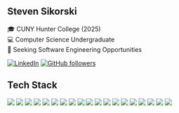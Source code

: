 ## Steven Sikorski

🎓 CUNY Hunter College (2025)  
💻 Computer Science Undergraduate  
🏢 Seeking Software Engineering Opportunities

[![LinkedIn](https://img.shields.io/badge/LinkedIn-%230077B5.svg?logo=linkedin&logoColor=white)](https://linkedin.com/in/stevensikorski)
[![GitHub followers](https://img.shields.io/github/followers/stevensikorski.svg?style=social&label=Follow&maxAge=2592000)](https://github.com/stevensikorski?tab=followers)
  
## Tech Stack
<div>
  <img src="https://img.shields.io/badge/-JavaScript-F7DF1E?style=flat&logo=javascript&logoColor=black">
  <img src="https://img.shields.io/badge/-TypeScript-007ACC?style=flate&logo=typescript&logoColor=white">
  <img src="https://img.shields.io/badge/-Python-3776AB?style=flat&logo=python&logoColor=white">
  <img src="https://img.shields.io/badge/-C++-00599c?style=flat&logo=cplusplus&logoColor=white">
  <img src="https://img.shields.io/badge/-C%23-390091?style=flat&logo=csharp&logoColor=white">
  <img src="http://img.shields.io/badge/-Next.js-000000?style=flat&logo=Next.js&logoColor=white"> 
  <img src="https://img.shields.io/badge/-React.js-191B21?style=flat&logo=react&logoColor=00c8ff"> 
  <img src="http://img.shields.io/badge/-Node.js-83CD29?style=flat&logo=Node.js&logoColor=white"> 
  <img src="https://img.shields.io/badge/-HTML-FC4A0B?style=flat&logo=html5&logoColor=white"> 
  <img src="https://img.shields.io/badge/-CSS-2299F8?style=flat&logo=css3&logoColor=white"> 
  <img src="https://img.shields.io/badge/-Tailwind_CSS-161D2D?style=flat&logo=tailwind-css&logoColor=36B7F0">
  <img src="https://img.shields.io/badge/-.NET-5027D5?style=flat&logo=.net&logoColor=white"> 
  <img src="https://img.shields.io/badge/-OpenCV-000000?style=flat&logo=opencv&logoColor=white"> 
  <img src="https://img.shields.io/badge/-Figma-F24D18?style=flat&logo=figma&logoColor=white"> 
  <img src="https://img.shields.io/badge/-MongoDB-4FAA41?style=flat&logo=mongodb&logoColor=white"> 
  <img src="https://img.shields.io/badge/-ESLint-4A2EC4?style=flat&logo=eslint&logoColor=white"> 
  <img src="http://img.shields.io/badge/-CMake-003764?style=flat&logo=cmake&logoColor=white"> 
  <img src="http://img.shields.io/badge/-Git-F05032?style=flat&logo=git&logoColor=white"> 
  <img src="https://img.shields.io/badge/npm-%23CB3837.svg?style=flat&logo=npm&logoColor=white"> 
</div>
